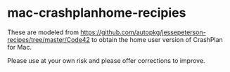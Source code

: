 # mac-crashplanhome-recipies

These are modeled from https://github.com/autopkg/jessepeterson-recipes/tree/master/Code42 to obtain the home user version of CrashPlan for Mac.

Please use at your own risk and please offer corrections to improve.
